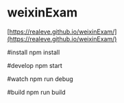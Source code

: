 # weixinExam
[https://realeve.github.io/weixinExam/](https://realeve.github.io/weixinExam/)

#install
npm install

#develop
npm start

#watch
npm run debug

#build
npm run build
